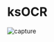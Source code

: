 # ksOCR
![capture](https://user-images.githubusercontent.com/28483094/36240444-4d8fa7ea-1244-11e8-8ea5-1e3069b69088.PNG)
